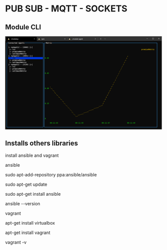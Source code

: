 # PUB SUB - MQTT - SOCKETS

## Module CLI

![module-cli](./module-cli/module-cli.png)

## Installs others libraries

install ansible and vagrant

ansible

sudo apt-add-repository ppa:ansible/ansible

sudo apt-get update

sudo apt-get install ansible

ansible --version

vagrant

apt-get install virtualbox

apt-get install vagrant

vagrant -v
